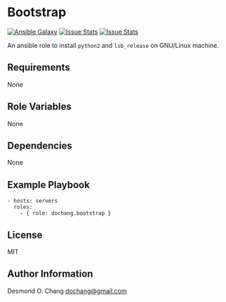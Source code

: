Bootstrap
=========

[![Ansible Galaxy](https://img.shields.io/badge/galaxy-dochang.bootstrap-blue.svg)](https://galaxy.ansible.com/list#/roles/1847)
[![Issue Stats](http://issuestats.com/github/dochang/ansible-role-bootstrap/badge/pr)](http://www.issuestats.com/github/dochang/ansible-role-bootstrap)
[![Issue Stats](http://issuestats.com/github/dochang/ansible-role-bootstrap/badge/issue)](http://www.issuestats.com/github/dochang/ansible-role-bootstrap)

An ansible role to install `python2` and `lsb_release` on GNU/Linux machine.

Requirements
------------

None

Role Variables
--------------

None

Dependencies
------------

None

Example Playbook
----------------

    - hosts: servers
      roles:
        - { role: dochang.bootstrap }

License
-------

MIT

Author Information
------------------

Desmond O. Chang <dochang@gmail.com>
